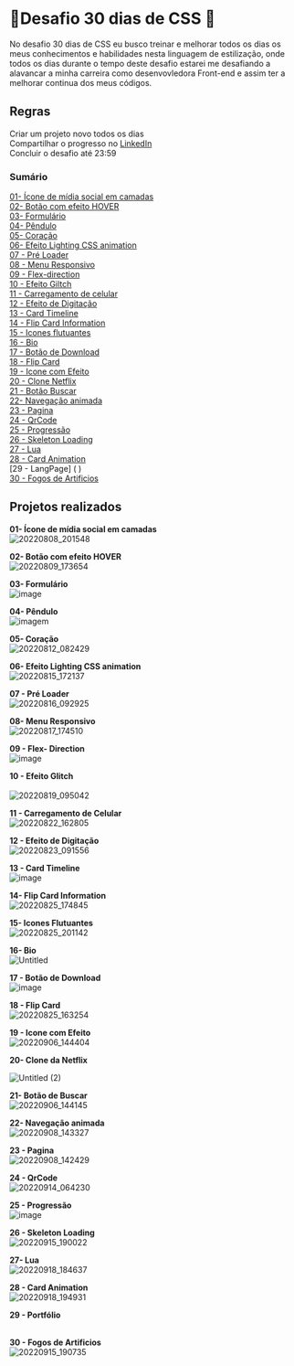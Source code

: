 # :rocket:Desafio 30 dias de CSS :rocket:

No desafio 30 dias de CSS eu busco treinar e melhorar todos os dias os meus conhecimentos e habilidades nesta linguagem de estilização, onde todos os dias durante o tempo deste desafio estarei me desafiando a alavancar a minha carreira como desenvovledora Front-end e assim ter a melhorar continua dos meus códigos.

## Regras
Criar um projeto novo todos os dias <br>
Compartilhar o progresso no [LinkedIn](https://www.linkedin.com/in/camilamaraschin/) <br>
Concluir o desafio até 23:59 <br>

### Sumário
[01- Ícone de mídia social em camadas](https://github.com/camilamaraschin/30diasCSS/tree/main/01-%20Midia%20social%20em%20camadas)<br>
[02- Botão com efeito HOVER](https://github.com/camilamaraschin/30diasCSS/tree/main/02%20-%20Bot%C3%A3o%20com%20efeito)<br>
[03- Formulário](https://github.com/camilamaraschin/30diasCSS/tree/main/03-%20Formulario)<br>
[04- Pêndulo](https://github.com/camilamaraschin/30diasCSS/tree/main/04-%20Pendulo)<br>
[05- Coração](https://github.com/camilamaraschin/30diasCSS/tree/main/05%20-Cora%C3%A7%C3%A3o)<br>
[06- Efeito Lighting CSS animation](https://github.com/camilamaraschin/30diasCSS/tree/main/06-%20Efeito%20lighting%20text)<br>
[07 - Pré Loader](https://github.com/camilamaraschin/30diasCSS/tree/main/07%20-%20Pre%20Loader) <br>
[08 - Menu Responsivo](https://github.com/camilamaraschin/30diasCSS/tree/main/08%20-%20Menu%20responsivo) <br>
[09 - Flex-direction](https://github.com/camilamaraschin/30diasCSS/tree/main/09%20-%20Flex-direction) <br>
[10 - Efeito Giltch](https://github.com/camilamaraschin/30diasCSS/tree/main/10%20-%20Efeito%20glitch)<br>
[11 - Carregamento de celular](https://github.com/camilamaraschin/30diasCSS/tree/main/11-%20Progresso) <br>
[12 - Efeito de Digitação](https://github.com/camilamaraschin/30diasCSS/tree/main/12%20-%20Efeito%20de%20digita%C3%A7%C3%A3o) <br>
[13 - Card Timeline](https://github.com/camilamaraschin/30diasCSS/tree/main/13%20-%20Card%20timeline)<br> 
[14 - Flip Card Information](https://github.com/camilamaraschin/30diasCSS/tree/main/14-%20Flip%20Card%20Information)<br>
[15 - Icones flutuantes](https://github.com/camilamaraschin/30diasCSS/tree/main/15%20-%20Icones%20flutuantes) <br>
[16 - Bio](https://github.com/camilamaraschin/30diasCSS/tree/main/16%20-%20Bio) <br>
[17 - Botão de Download](https://github.com/camilamaraschin/30diasCSS/tree/main/17%20-%20Bot%C3%A3o%20de%20download)<br>
[18 - Flip Card](https://github.com/camilamaraschin/30diasCSS/tree/main/18%20-%20Flip%20Card)<br>
[19 - Icone com Efeito](https://github.com/camilamaraschin/30diasCSS/tree/main/19%20-%20Icones%20com%20efeito)<br>
[20 - Clone Netflix](https://github.com/camilamaraschin/30diasCSS/tree/main/20%20-%20Clone%20da%20Netflix)<br>
[21 - Botão Buscar](https://github.com/camilamaraschin/30diasCSS/tree/main/21%20-%20Bot%C3%A3o%20de%20busca)<br>
[22- Navegação animada](https://github.com/camilamaraschin/30diasCSS/tree/main/22-%20Navega%C3%A7%C3%A3o%20animado)<br>
[23 - Pagina](https://github.com/camilamaraschin/30diasCSS/tree/main/23-%20Pagina)<br>
[24 - QrCode](https://github.com/camilamaraschin/30diasCSS/tree/main/24-%20QRCODE) <br>
[25 - Progressão](https://github.com/camilamaraschin/30diasCSS/tree/main/25%20-%20Progresso)<br>
[26 - Skeleton Loading](https://github.com/camilamaraschin/30diasCSS/tree/main/26%20-%20%20Skeleton%20Loading)<br>
[27 - Lua ](https://github.com/camilamaraschin/30diasCSS/tree/main/27%20-Lua)<br>
[28 - Card Animation](https://github.com/camilamaraschin/30diasCSS/tree/main/28-%20Card%20Animation) <br>
[29 - LangPage] ( )  <br>
[30 - Fogos de Artificios](https://user-images.githubusercontent.com/105385268/190517984-b3a56c08-ea4e-449a-b325-792d263a5bff.gif)



## Projetos realizados 

<b> 01- Ícone de mídia social em camadas </b><br>
![20220808_201548](https://user-images.githubusercontent.com/105385268/183531340-8e90c0ca-a1ef-49ed-9751-81f76b5a5a05.gif) <br>

<b> 02- Botão com efeito HOVER </b><br>
![20220809_173654](https://user-images.githubusercontent.com/105385268/183759059-75974ea3-281a-4c3b-b119-8347564c40f0.gif) <br>

<b> 03- Formulário </b><br>
![image](https://user-images.githubusercontent.com/105385268/183924014-6cce1058-4d73-4b6f-b72e-0d1e72652c2a.png) <br>

<b> 04- Pêndulo </b><br>
![imagem](https://user-images.githubusercontent.com/105385268/184227096-13866198-5b98-4143-95c3-2068e867c5d5.gif)<br>

<b> 05- Coração </b><br>
![20220812_082429](https://user-images.githubusercontent.com/105385268/184347925-281c8f66-42ee-4f96-8c36-00bb9b1fed48.gif)<br>

<b> 06- Efeito Lighting CSS animation </b><br>
![20220815_172137](https://user-images.githubusercontent.com/105385268/184712729-a6cc23ad-7a87-4b8f-aa70-e92df722dc71.gif)<br>

<b>07 - Pré Loader</b><br>
![20220816_092925](https://user-images.githubusercontent.com/105385268/184880833-3fde6003-af5b-49d2-8c90-42e25d6319fd.gif) <br>

<b>08- Menu Responsivo</b><br>
![20220817_174510](https://user-images.githubusercontent.com/105385268/185241121-158969e7-ec76-483a-9c27-c873086eab88.gif) <br>

<b> 09 - Flex- Direction</b><br>
![image](https://user-images.githubusercontent.com/105385268/185466840-940aa702-08ee-43f0-8e0d-c62d34ccb134.png)<br>

<b> 10 - Efeito Glitch </b> <br><br>
![20220819_095042](https://user-images.githubusercontent.com/105385268/185627046-2c0c9cf5-4c0c-4bf9-a0e2-21407e0a303e.gif)<br>

<b> 11 - Carregamento de Celular </b><br>
![20220822_162805](https://user-images.githubusercontent.com/105385268/186004011-6684a369-a86f-4250-925a-bc3987cb5609.gif)<br>

<b> 12 - Efeito de Digitação </b><br>
![20220823_091556](https://user-images.githubusercontent.com/105385268/186155766-18bb5848-c2cf-48a1-aa6a-8a1537b03ebe.gif)<br>

<b> 13 - Card Timeline </b><br>
![image](https://user-images.githubusercontent.com/105385268/186506570-cac7a1d2-beb5-45a8-914f-54176ecaa792.png)<br>

<b> 14- Flip Card Information </b><br>
![20220825_174845](https://user-images.githubusercontent.com/105385268/186766630-a7f26288-6d83-4d3c-bf92-f18c8dd038fd.gif)
<br>

<b> 15- Icones Flutuantes </b><br>
![20220825_201142](https://user-images.githubusercontent.com/105385268/187448617-2d9a7178-ba04-4b22-9f65-5f586d8e3a80.gif)
<br>

<b> 16- Bio </b><br>
![Untitled](https://user-images.githubusercontent.com/105385268/187449407-48b75549-01b9-407d-8094-a1d3c773aea1.png)<br>
 
<b> 17 - Botão de Download </b><br>
![image](https://user-images.githubusercontent.com/105385268/187881590-09ad1172-33ce-4f86-a2bc-cb58cc3d01d5.png)<br>

<b> 18 - Flip Card </b><br>
![20220825_163254](https://user-images.githubusercontent.com/105385268/188143256-77e75ce1-5564-4a45-85d3-e7406406be93.gif)<br>

<b> 19 - Icone com Efeito </b><br>
![20220906_144404](https://user-images.githubusercontent.com/105385268/189090989-b0cfe2e7-17c2-4c36-9d99-19ec5811df63.gif)<br>

<b> 20- Clone da Netflix </b><br>

![Untitled (2)](https://user-images.githubusercontent.com/105385268/189091576-78faa97b-bd0e-42d5-9dc5-9ff72e92c0c4.png)<br>

<b> 21- Botão de Buscar </b><br>
![20220906_144145](https://user-images.githubusercontent.com/105385268/189645935-17770462-d838-42e2-bcd7-4bec1b649079.gif)<br>

<b> 22- Navegação animada </b><br>
![20220908_143327](https://user-images.githubusercontent.com/105385268/189646354-bdf82c40-ca3c-4dc6-9806-8b843dca6596.gif)<br>

<b> 23 - Pagina</b><br>
![20220908_142429](https://user-images.githubusercontent.com/105385268/189646392-98870d25-61f7-4828-97a6-0514ef153c3d.gif)<br>

<b> 24 - QrCode</b><br>
![20220914_064230](https://user-images.githubusercontent.com/105385268/190121121-7894b0b3-cc99-4f5c-80cc-13a81deebbba.gif)<br>

<b> 25 - Progressão </b><br>
![image](https://user-images.githubusercontent.com/105385268/190497069-4469dc7d-3168-4811-8a54-aa8e500361a9.png)<br>

<b> 26 - Skeleton Loading </b><br>
![20220915_190022](https://user-images.githubusercontent.com/105385268/190518133-e3675b7c-ac9b-4fed-962f-233712b6fcff.gif)<br>

<b> 27- Lua</b><br>
![20220918_184637](https://user-images.githubusercontent.com/105385268/190929864-d3530183-2d03-4632-ab46-202f2a5eae74.gif)<br>

<b> 28 - Card Animation </b><br>
![20220918_194931](https://user-images.githubusercontent.com/105385268/190931543-6832b768-f35d-4ee4-b0a9-346188177ddc.gif)<br>

<b> 29 - Portfólio </b><br>
<br>

<b> 30 - Fogos de Artificios </b><br>
![20220915_190735](https://user-images.githubusercontent.com/105385268/190518033-ed49c192-4619-459f-a20f-4fe65bd691a6.gif)

<br>



